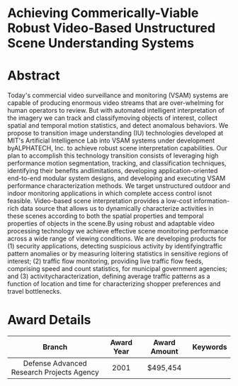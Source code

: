 
Achieving Commerically-Viable Robust Video-Based Unstructured Scene Understanding Systems
=========================================================================================

# Abstract


Today&apos;s commercial video surveillance and monitoring (VSAM) systems are capable of producing enormous video streams that are over-whelming for human operators to review. But with automated intelligent interpretation of the imagery we can track and classifymoving objects of interest, collect spatial and temporal motion statistics, and detect anomalous behaviors. We propose to transition image understanding (IU) technologies developed at MIT&apos;s Artificial Intelligence Lab into VSAM systems under development byALPHATECH, Inc. to achieve robust scene interpretation capabilities. Our plan to accomplish this technology transition consists of leveraging high performance motion segmentation, tracking, and classification techniques, identifying their benefits andlimitations, developing application-oriented end-to-end modular system designs, and developing and executing VSAM performance characterization methods. We target unstructured outdoor and indoor monitoring applications in which complete access control isnot feasible. Video-based scene interpretation provides a low-cost information-rich data source that allows us to dynamically characterize activities in these scenes according to both the spatial properties and temporal properties of objects in the scene.By using robust and adaptable video processing technology we achieve effective scene monitoring performance across a wide range of viewing conditions.  We are developing products for (1) security applications, detecting suspicious activity by identifyingtraffic pattern anomalies or by measuring loitering statistics in sensitive regions of interest; (2) traffic flow monitoring, providing live traffic flow feeds, comprising speed and count statistics, for municipal government agencies; and (3) activitycharacterization, defining average traffic patterns as a function of location and time for characterizing shopper preferences and travel bottlenecks.  

# Award Details

|Branch|Award Year|Award Amount|Keywords|
| :---: | :---: | :---: | :---: |
|Defense Advanced Research Projects Agency|2001|$495,454||
